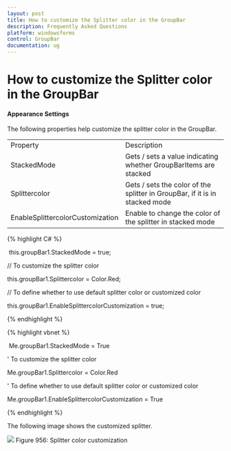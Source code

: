 ```yaml
---
layout: post
title: How to customize the Splitter color in the GroupBar
description: Frequently Asked Questions
platform: windowsforms
control: GroupBar
documentation: ug
---
```

# How to customize the Splitter color in the GroupBar

#### Appearance Settings

The following properties help customize the splitter color in the GroupBar.

<table>
<tr>
<td>
Property</td><td>
Description</td></tr>
<tr>
<td>
StackedMode</td><td>
Gets / sets a value indicating whether GroupBarItems are stacked</td></tr>
<tr>
<td>
Splittercolor</td><td>
Gets / sets the color of the splitter in GroupBar, if it is in stacked mode</td></tr>
<tr>
<td>
EnableSplittercolorCustomization</td><td>
Enable to change the color of the splitter in stacked mode</td></tr>
</table>


{% highlight C# %}  

 this.groupBar1.StackedMode = true;

// To customize the splitter color

this.groupBar1.Splittercolor = Color.Red;

// To define whether to use default splitter color or customized color

this.groupBar1.EnableSplittercolorCustomization = true;

{% endhighlight %}



{% highlight vbnet %} 

 Me.groupBar1.StackedMode = True

' To customize the splitter color

Me.groupBar1.Splittercolor = Color.Red

' To define whether to use default splitter color or customized color

Me.groupBar1.EnableSplittercolorCustomization = True

{% endhighlight %}

The following image shows the customized splitter.

 ![](Overview_images/Overview_img48.png) 
Figure 956: Splitter color customization